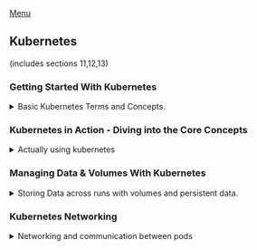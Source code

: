 <!--
ignore these words in spell check for this file
// cSpell:ignore Kubermatic systeminfo USERPROFILE mkdir hyperv rootkey  configmap benjaminshinar
-->

[Menu](../README.md)

## Kubernetes
(includes sections 11,12,13)

### Getting Started With Kubernetes

<details>
<summary>
Basic Kubernetes Terms and Concepts.
</summary>

deploying docker containers with kubernetes. kubernetes is an independent container orchestration tool (framework) that works for large-scale deployment and is agnostic (independent of) the cloud vendor.

[Kubernetes website](https://kubernetes.io/)

#### More Problems with Manual Deployment

from the Kubernetes website:
> "Kubernetes, also known as K8s, is an open-source system for automating deployment, scaling, and management of containerized applications."

when we deploy containers to the cloud, we might have a problem, when we manually deploy containers into a remote machine on the cloud (EC2), we have challenges beyond the security and configuration concerns.
- Containers might crush/go down and need to be replaced.
- Containers might be insufficient to handle spikes in traffic (or workload) and we will want to add more machine.
- If we have many containers running the same app, we would want the work to be distributed equally between them.


**Monitor**, **Scale**, **Distribute Workload**

all this requires some tedious manual work, and having a human ready to step in and perform the work.

#### Why Kubernetes?

Cloud services (like AWS ECS) can help with some of the tasks, like checking the health of the containers and re-deploys them if needed. we can also have autoscaling, and the LoadBalancer (which gave us a constant IP address) can also distribute work among the containers.\
The downside is that we are "locked" into the cloud vendor, and we have to confirm our configuration to what the specific vendor expects, we need to use the tools it provides to us, either with the UI, the CLI tool they provide or their configuration files.\
If we want to switch to another vendor, we will have to start the configuration process again according to what the new provider requires. we will have to learn new skills for each service that we use.

#### What Is Kubernetes Exactly?

Kubernetes lets us define a policy that works with any cloud provider: automatic deployment, scaling and load balancing and managing containers. we have one configuration file that can be used anywhere (as long as the machine uses kubernetes)

Kubernetes uses yaml configuration files, and we can even have cloud specific configuration options, if we ever need those. this is a standardized way of describing deployments.

Kubernetes is **NOT**:
- a cloud service provider, it doesn't replace AWS or Google cloud.
- a service by a cloud provider. we might get a kubernetes version from the cloud vendor..
- a single software, it's collection of tools and concepts.
- a replacement for docker. they work together (kubernetes can also use other containers)

Kubernetes is like Docker-Compose for multiple machines. 

#### Kubernetes: Architecture & Core Concepts

in the kubernetes world, containers are managed by **pods**. the pods are the smallest unit in the kubernetes world. a pod can manage one (or more) container.

a pod runs inside a **worker Node**, a node is a machine (real or virtual) that runs the pods, a node can run multiple pods. a worker node also has a *Proxy/Config*, which connects the pods and the outside world. when we run kubernetes, we need at least one worker node, and usually more.

The worker Nodes are managed by the **Master/Manager/Control Node**, which exists in **"The control plane"**. this is what the developer interacts with. we define the desired state, and the control nodes interacts with the worker nodes. we can have the worker node and the master node on the same machine, but we usually don't. The control plane is a collection of tools and services that operate on the nodes.

all those nodes run inside a **cluster**, which is a network where all those parts are connected. the master nodes talk with the cloud provider and use the appropriate commands for that vendor.

#### Kubernetes will NOT manage your Infrastructure!

just like docker-compose can run containers, but it doesn't configure the machine, so does kubernetes. there are things that kubernetes won't do for us, and that we need to provide.

we are responsible to create the cluster and the node instances, and give them the appropriate software (kubernetes), we are also responsible for creating the resources such as a load balancer or file systems which might be needed. there are additional tools for that.

but once we run Kubernetes, those things will be managed by it.

#### A Closer Look at the Worker Nodes

a worker node is a machine (such as EC2) that has pods (one or more), which have containers inside (usually one, but also more, also volumes), it also docker (or an equivalent software), and process called *kubelet* that communicates with controller node and a *kube-proxy* service. eventually, the worker nodes are controlled by the manager nodes.

in kubernetes, we only define the desired state, and the cloud provider sets it up.

#### A Closer Look at the Master Node

> The Master Nodes has:
> - API server - API for the Kubelets to communicate with
> - Scheduler - Watches for new Pods, selects worker nodes to run them on
> - Kube-Controller-Manager - Watches and controls Worker nodes, correct number of Pods & more
> - Cloud-Controller-Manger -  like the Kube-Controller-Manager BUT for a specific Cloud Provider. Knows how to interact with Cloud Provider Resources

the big cloud providers already have stuff like this set up and we only need to provide the work we want to run.

#### Important Terms & Concepts

core concepts we should keep in mind:

> - Cluster - A set of *Node* machines which are running the *Containerized* Application (*Worker Nodes*) or control other Nodes (*Master Node*)
> - Nodes - *Physical or virtual machine* with a certain hardware capacity which hosts *one or multiple Pods* and communicates with the Cluster.
>   - Master Node - Cluster *Control Plane, managing the Pods* across worker Nodes.
>   - Worker Node - Hosts Pods, *Running App Containers (+ resources)*
> - Pods - Pods *hold the actual running App Containers* + their *required resources* (e.g. volumes)
> - Containers - Normal (Docker) Containers
> - Services - A *logical set (group) of Pods* with a unique, Pod- and Container- *independent IP address*
> 

</details>


### Kubernetes in Action - Diving into the Core Concepts

<details>
<summary>
Actually using kubernetes
</summary>

setting a Kubernetes environments, working with Kubernetes objects and deploying an actual example.

#### Kubernetes does NOT manage your Infrastructure

as before, we need to keep in mind that kubernetes does not create the cluster and the node instances. this is something we need to do. kubernetes manages the deployed applications, but it won't create the infrastructure. it's not a cloud infrastructure creation tool.

It doesn't know anything about the machines that it will use, and requires us to create them and install the required software. we also might need the other resources such as the load balancer and file systems.

There are tools for creating resources, such as [Kubermatic](https://www.kubermatic.com/) and the cloud providers have managed services with some good presets.

#### Kubernetes: Required Setup & Installation Steps

we will use a local example for this part of the course. we need to install some stuff beforehand. we want a cluster with a master node and worker nodes. we need those nodes to have the correct software, such as kubernetes, docker, and so on.

we also need the Kubectl on our local machine, this allows us to sends instructions to the cluster via the CLI. it communicates with the master node which then interacts with the worker nodes.

in the real world, we deploy on the cloud, but for the learning process, we will use [minikube](https://minikube.sigs.k8s.io/docs/) to run a cluster locally.

#### macOS Setup
#### Windows Setup
to check if we can install the tools we run `systeminfo` in the command line and check that a hypervisor is detected, we then install minikube and kubectl from the websites.
```sh
systeminfo
minikube version
kubectl version --client
```
now some other stuff.
``` sh
cd %USERPROFILE%
mkdir .kube
echo "" > config
```
and now we start a minikube machine
```sh
# This will start a virtual machine
minikube start --driver=docker
#minikube start --driver=hyperv
# Verify that things work
docker container ls -a
minikube status
minikube dashboard #opens a browser tab!
minikube delete
```

#### Understanding Kubernetes Objects (Resources)

we need to run this in administrator mode
```ps

```

let's go over the language the kubernetes works with. it works with objects, such as pods, deployments, services, volume and others. we can create object imperatively or declaratively, we start with th imperative approach.

a **Pod** is the smallest unit that kubernetes interacts with, it contains and runs one or more containers inside it. they contain shared resources for all the containers inside them, by default, a pod has a cluster-internal IP address, which is used internally. if we have multiple containers inside the pod, they can communicate with one another using localhost (like multiple containers in AWS ECS task).

> "pods are '*ephemeral*', kubernetes ill start, stop and replace them as needed"

if we want to store data, we need to set this up ourselves, just like local containers. we can create pods directly, but we usually use kubernetes to do this for us. this is done with controller objects, such as *deployment*.

#### The "Deployment" Object (Resource)

one of the most important objects we will use. a deployment controls one or more pods, we define the deployment to the desired state, and kubernetes will do what's needed to reach that state. the pod objects are created with the containers and runs them on a worker node. we can pause or delete deployments, and roll them back to a previous state.

deployments can be scaled dynamically and automatically (according to some rules) to create more pods. we can have more than one pod running the same container.

let's get our hands dirty!

#### A First Deployment - Using the Imperative Approach

we have sample app that can either return a web page or crush if we send a request to "/error" to port 8080.

we first need to build the image and push it to the dockerhub

we check the status of the minikube cluster and then tell the cluster what to do.
```sh
minikube status
kubectl create deployment some-name --image=local-image

kubectl get deployments
kubectl get pods
kubectl delete deployment some-name
kubectl create deployment some-name --image=remote-image
minikube dashboard
```

in the dashboard we can see the status of the cluster, and even see the internal IP of the pod.

#### Kubectl: Behind The Scenes

when we ask the kubectl to create a deployment, the request goes through the master node (control plane), where the scheduler analyzes the request and decides where (worker node), then the kubelet in the worker node does the creation and monitoring of the stuff.

#### The "Service" Object (Resource)

to reach a container, we need a service object, a service exposes the pod to other pods in the cluster or to the outer world. pods have an internal IP by default, which is changed whenever the pod is created, so we can't use it really. a service groups pods together and gives them a shared IP address that doesn't change. we can also expose this ip address outside and make our pods reachable.

#### Exposing a Deployment with a Service

we can create a service with `kubectl create`, but a better way is to expose it. we need to pass the type and the port.

```sh
kubectl expose deployment test-app --type=LoadBalancer --port=80
kubectl get services
```

there are a few types:
1. ClusterIP - makes this pod reachable from inside the cluster
2. NodePort - accessible from outside
3. LoadBalancer - use an existing load balancer and evenly distribute traffic

most cloud providers support loadBalancer, in minikube we don't get an external ip. but we can still get an ip
```sh
minikube service test-app
```

#### Restarting Containers

we can play with our deployment a bit, we have a way to crush the app, so we will lose the container. we can also delete the pod and then the deployment restarts it. but then we don't see the restart count go up. 

we can `exec` the pod and restart it, though.

#### Scaling in Action

if we don't have auto-scale, we can add more pods

```sh
kubectl scale deployment/test-app --replicas=3
kubectl get pods
kubectl scale deployment/test-app --replicas=1
kubectl get pods
```

this gives us more pods, running the same container, and with the load balancer, traffic will be directed to another pod.

#### Updating Deployments

changing the code, updating the deployment, and then rolling back.
lets assume we bring up an updated image, now we want to make our deployment use the updated image.

```sh
kubectl set image deployment/test-app <current_image-name,no tag>=<new-image-name, with tag>
```

we need to make sure the new image has a different tag, otherwise kubernetes won't see a difference and won't do anything.

we can see what happened in the dashboard under the 'events' list for the pod

#### Deployment Rollbacks & History


```sh
kubectl rollout status deployment/test-app
#this will fail
kubectl set image deployment/test-app nginx=nginx:benny
kubectl rollout status deployment/test-app
kubectl get pods
kubectl rollout undo deployment/test-app
kubectl rollout history deployment/test-app
kubectl rollout history deployment/test-app --revision=<revision number>
```

the old pod doesn't go away because the new pod can't find the image and start. we can cancel the deployment with `rollout undo`. we can also look at old versions of the deployment and return to it.

```sh
kubectl rollout undo deployment/test-app --to-revision=1
```

now lets clean stuff up a bit before moving to the declarative approach
```sh
kubectl delete service test-app
kubectl delete deployment test-app
```
#### The Imperative vs The Declarative Approach

the imperative style means telling the kubernetes what to do, we repeat commands and have to memorize them, we want something else. just like we moved from `docker container run` commands to use a docker-compose file.

we would want to write down our configuration to a file and use that file to tell kubernetes what is the desired state, this is called **a resource definition** file.

in the imperative approach we write commands to trigger action, in the declarative approach we use a file and tell kubernetes to reach the target state in the file.

```sh
kubectl apply -f config.yaml
```

#### Creating a Deployment Configuration File (Declarative Approach)

we will still use the same application as before. we want to clear all of the deployments.

now we need a file, there is no default file name, but it should be a yaml file, so let's use "deployment.yaml".


[reference](https://kubernetes.io/docs/reference/generated/kubernetes-api/v1.22/)

we must start with the rootkey of "**apiVersion**", then we define the "**kind**" of kubernetes object we want to create, in our case, "deployment", and then "**metadata**" with a name as a nested value. the final part is the "**spec**", which is the meat of the object, how it's going to be configured.
```yaml
apiVersion: apps/v1
kind: Deployment
metadata:
    name: test-app-2
spec:
```
#### Adding Pod and Container Specs

let's look into the specification of the deployment, we define the number of pods, and how to build them.
```yaml
apiVersion: apps/v1
kind: Deployment
metadata:
    name: test-app-2
spec:
    replicas: 1
    template:
        metadata:
            labels:
                app: second-app
        spec:
            containers:
                - name: second-node-app
                  image: nginx:alpine
```

we can use whatever key-value pair in the labels. we don't need to specify the kind inside the template. 

and now we need to apply that deployment to the cluster
```sh
kubectl apply -f=deployment.yaml 
```
but this doesn't work, because we are missing the selector.

#### Working with Labels & Selectors
when we tried running the file before, we failed because we were missing a selector. a selector works together with labels, there are different types, matching labels and matching expressions. we will use matching labels. the selector requires the objects to have all the matching labels.

```yaml
apiVersion: apps/v1
kind: Deployment
metadata:
    name: test-app-2
spec:
    replicas: 1
    selector:
        matchLabels:
            app: second-app
            tier: backend
    template:
        metadata:
            labels:
                app: second-app
                tier: backend
        spec:
            containers:
                - name: second-node-app
                  image: nginx:alpine
```

we can now try running this
```sh
kubectl apply -f first_k8s_deployment.yaml 
```
and now things seem ok. we can get the pods or the deployment, and if we want to change something, we can update the file and apply it again.

#### Creating a Service Declaratively
our app still isn't working, because we don't have a service yet, so we need another yaml file.

the selector is a bit different for the service, we don't have to specify the options, as we only have the ability to match labels. we can choose to use just one of the labels.

we also add the ports, and the type of the service.
```yaml
apiVersion: core/v1
kind: Service
metadata:
    name: backend
spec:
    selector:
        app: second-app
    ports:
        - protocol: 'TCP'
          port: 80 #external
          targetPort: 80 #inside the container
    type: LoadBalancer
```
now we apply the configuration and expose the service with minikube to get the address
```sh
kubectl apply --filename first_k8s_service.yaml
kubectl get services
minikube service backend
```

#### Updating & Deleting Resources

with the declarative approach, when we want to change the configuration, we simply change the file and apply the file again. no need to type `kubectl` commands.

if we want to delete a deployment, we can do this imperatively as before, but we can also use the file to delete the resources created by it.

```sh
kubectl delete deployment test-app-2
kubectl delete -f first_k8s_deployment.yaml
```

#### Multiple vs Single Config Files

we can use multiple files like before, or have everything defined in the same file. we simply separate the resources with three dashes (---). 
```yaml
# first resource

# apiVersion: v1
# kind: Service
# metadata:
#     name: backend
# spec:
---
# second resource

# apiVersion: apps/v1
# kind: Deployment
# metadata:
#     name: test-app-2
# spec:
```

if we use the same file for deployment and services, then it's considered the best practice to put the service at the top.

#### More on Labels & Selectors

selectors are really important, they are how we connect resources to one another. we have selector to match labels or match expressions.

matching expressions is a more complex way, we again need to match all expressions, we can have multiple values, use inclusion or exclusion, etc...
```yaml
selector:
    matchExpressions:
    - {key: app, operator: In, values: [second-app, first-app]}
```

a deployment always needs to match the pods it creates.

we can also use selector when using the imperative approach. we first add labels to the service and deployment files under the metadata rootkey, and now we can use the *--selector, -l* flag with key=value to choose target, we can specify which kinds of resources to delete as well, this will protect us from making mistakes.

```sh
kubectl apply -f first_k8s_deployment.yaml, first_k8s_service.yaml
kubectl get all -l group=example
kubectl delete deployment --selector group=example 
kubectl get all -l group
kubectl delete deployment,services --selector group=example 
```

#### Liveness Probes

when we have a pod running, it checks the state of the container occasionally, this is also something which we can control. this is done with the "livenessProbe" key.

```yaml
apiVersion: apps/v1
kind: Deployment
metadata:
    name: test-app-2
    labels:
        group: example
spec:
    replicas: 3
    selector:
        matchLabels:
            app: second-app
            tier: backend
    template:
        metadata:
            labels:
                app: second-app
                tier: backend
        spec:
            containers:
                - name: second-node-app
                  image: nginx:alpine
                  livenessProbe:
                    httpGet:
                        path: /
                        port: 8080
                        #httpHeader:
                    periodSeconds: 3
                    initialDelaySeconds: 5
```

#### A Closer Look at the Configuration Options

there are many, many,many things to configure in kubernetes, everything we can configure in `docker container run` we can define here. 

also, if we configure the image tag to be the latest, then the new image will always be used. we can set and "imagePullPolicy", which acts like the *--pull* flag when running containers.

#### Summary

we used minikube to run local cluster, we first used imperative style, and later used declarative style. we used kubectl to create resources, list them, and delete, and with looked at the yaml files.

we also saw the service types: clusterIP, nodePort and LoadBalancer, and we looked at how selectors work.

</details>


### Managing Data & Volumes With Kubernetes

<details>
<summary>
Storing Data across runs with volumes and persistent data.
</summary>

even if we deploy on the cloud, we still have the same problems as we had with local deployment.
we still want persistent data, so we need to bring volumes to the cloud.

#### Starting Project & What We Know Already

we have a example project in the "kub-data-01-starting-setup" folder. we have two entry point, `GET` and `POST` to "/story". the data should survive across deployments.
we can test this app locally with docker compose
```sh
cd kub-data-01-starting-setup
docker-compose up -d --build
```

and now we can test this with postman or with a local tool (curl)
```sh
curl --location --request POST 'localhost/story' \
--header 'Content-Type: application/json' \
--data-raw '{
    "text": "my text11"
}'
curl --location --request GET 'localhost/story'
Invoke-RestMethod 'localhost/story' -Method 'GET' -Headers $headers | ConvertTo-Json 
```
we can stop and restart the app and the data will still be there, because we are using volumes.

```sh
docker-compose down
docker-compose up -d
curl --location --request GET 'localhost/story'
```
if we want to remove the data, we need to remove the volume itself
```sh
docker volume ls
docker volume rm kub-data-01-starting-setup_stories
```
now we would want to use the same thing on remote deployment

#### Kubernetes & Volumes - More Than Docker Volumes

there is a term that we use sometimes "state", this refers to data that is created and used by the application and shouldn't be lost.
the data can be 'persistent' or intermediate data, we want this data to remain even if the container is removed. persistent data should be stored in a database (such as user generated data), but also intermediate might need to consist.

in the kubernetes world, we still need the data. so we still need volumes and some way to retain the data. so we need to configure kubernetes to run the containers with the appropriate volumes.


#### Kubernetes Volumes: Theory & Docker Comparison

luckily, kubernetes can mount volumes onto containers, just like local docker, kubernetes supports a wide variety of volume types and drivers: like "local" volumes (which live on the nodes), or cloud-vendor specific volumes. the lifetime of the volume is linked to the **pods** lifetime. it survives containers removal and restarts, but not pod actions.

kubernetes volume are similar but different from docker volumes, we have more support for storage and driver types, it's more flexible.

<> | Docker Volume | Kubernetes Volume
----|---------|---
Driver and type support | Basically no driver / Type support | Supports many different drivers and types
Volumes persistency | Volume persist until manually cleared | Volumes are not necessarily persistent
Volume Lifetime | Volumes survive Container restarts and removals | Volumes survive Container restarts and removals

#### Creating a New Deployment & Service

lets do this step by step, we need to make this into a deployment.

we need a deployment and service yaml files, lets start writing them, just as before.

**deployment.yaml**
```yaml
apiVersion: apps/v1
kind: Deployment
metadata:
    name: story-deployment
spec:
    replicas: 1
    selector:
        matchLabels:
            app: story
    template:
        metadata:
            labels:
                app: story
        spec:
            containers:
                - name: story
                  image: benjaminshinar/kub-data-demo
```
**service.yaml**
```yaml
apiVersion: v1
kind: Service
metadata:
    name: story-service
spec:
    selector:
        app: story
    ports:
        - protocol: 'TCP'
          port: 80 #external
          targetPort: 3000 #inside the container
    type: LoadBalancer
```

but we first need to push the image to the docker repository.

```sh
docker login
docker image build -t benjaminshinar/kub-data-demo . 
docker image tag benjaminshinar/kub-data-demo benjaminshinar/kub-data-demo:0.1
docker image push benjaminshinar/kub-data-demo:0.1
```

and lets see if it works
```sh
minikube status
minikube start --driver=docker
minikube status
#in new terminal
minikube dashboard

kubectl apply -f service.yaml -f deployment.yaml
kubectl get deployment
#expose
minikube service story-service

```
now that we have the url, we can use it in postman and get a valid response.

#### Getting Started with Kubernetes Volumes

the problem is that the data isn't persistent. if we can crush the pods, then we will lose the data. to fix this, we need to somehow use volumes. kubernetes supports a variety of volume types and drivers. not just local storage on the nodes, we also have cloud vendor specific storage.

we will look at three types, **emptyDir**,**hostPath** and **CSI**, all these types don't change how the volume works inside the container, but they dictate how the data is stored outside the container.

[volume types](https://kubernetes.io/docs/concepts/storage/volumes/)

#### A First Volume: The "emptyDir" Type

the volume life time depends on the pod, not the container.

```sh
Invoke-RestMethod 'http://127.0.0.1:50261/story' -Method 'GET' -Headers $headers | convertTo-Json
#delete pod
kubectl get pods
kubectl delete pods <pod name>

#wait for kubernetes to redeploy the pod
kubectl get pods

# check again, now the data is gone
Invoke-RestMethod 'http://127.0.0.1:50261/story' -Method 'GET' -Headers $headers | convertTo-Json
```

we have to define the volumes in the same place we define the pods.
we will also add an error route that crushes the app for us

```js
app.get('/error',()=>{
    process.exit(1);
});
```

we can rebuild the image with the new code, specify the tag in the deployment file and apply to get this running
```sh
docker image build -t benjaminshinar/kub-data-demo:0.2 -t benjaminshinar/kub-data-demo .
docker image push benjaminshinar/kub-data-demo
docker image push benjaminshinar/kub-data-demo:0.2 
kubectl apply -f .deployment.yaml
```
now we can make request to the "/error" path and crush the app, which makes us lose the data! the container restarted, but not the pod.

we can try fixing this by adding the volume in the deployment spec, an *emptyDir* (empty directory) that remains in the pod, and outlives containers. we also define the *volumeMounts* key in the container objects

**deployment.yaml**
```yaml
        spec:
            containers:
                - name: story
                  image: benjaminshinar/kub-data-demo:0.2
                  volumeMounts:
                    - mountPath: /app/story #internal
                      name: story-volume #what volume we use.
            volumes:
                - name: story-volume
                  emptyDir: {}
```
we can try this again and see if the data survives! but we first get an "file doesn't exist". we can do a post request to create the data and then things work.


#### A Second Volume: The "hostPath" Type

the emptyDir is valid way, but what if we have two replicas? if one pod fails then stuff doesn't work. the "hostPath" type host the data on the machine, rather than on the pod. this is more similar to a bindMount.

we provide a path on the host machine (the node) and how to access it.

**deployment.yaml**
```yaml
        spec:
            containers:
                - name: story
                  image: benjaminshinar/kub-data-demo:0.2
                  volumeMounts:
                    - mountPath: /app/story #internal
                      name: story-host-path-volume #what volume we use.
            volumes:
                - name: story-volume
                  emptyDir: {}
                - name: story-host-path-volume
                  hostPath:
                    path: /data #path on the host machine
                    type: DirectoryOrCreate
```

again this fails until we start writing, but if we crush one pod, we can still get the data from the other pods, because they all share the same data inside the host machine.

when we run this locally, we really have one worker node, but in real deployment, we have many remote machines, so the data won't really be shared between replicas. ths volume is also useful if we want to use existing data.

#### Understanding the "CSI" Volume Type

another type of volume is CSI - Container Storage Interface, this type is very flexible, it is a late addition to kubernetes, which was done to provide a single entry point for volumes without requiring more specific types to be added.

we can add any storage solution directly. it just needs to have a compatible CSI interface. we won't use it here, but later on in the course.

#### From Volumes to Persistent Volumes

so far we used volumes that follow the lifetime of the pod or the machine. we need something that outlives pods and nodes, like a database container or files. some data must persist across time.

kubernetes has **persistent volumes**, which are pod and nodes independent.
some of the volumes builtin already give us volume persistency because the data is stored somewhere else. but the Persistent volumes are declared to be such and have some more characteristics, they are detached from the pods and nodes, and the are supervised as part of the cluster, and we can use them from any resource with defining them again.

persistent volumes are entities in the cluster, independent from the nodes and pods, the nodes hold PV claims that give them access to the volumes, but they don't own the volumes and the data is stored outside of the nodes.

if we look at the time of persistent volumes, we see that emptyDir is missing and HostPath is noted to be suited only for testing. we see a lot of cloud storage options and the CSI type again.

#### Defining a Persistent Volume

again, we will use HostPath as an example for a persistent volume, even if we won't use it in the read world. we need a new configuration file, with some other stuff defined.

volume mode: filesystem  vs block\
accessMode: we can define more than one, and then decide when we claim it
- ReadWriteOnce - can be mounted by one node, and be used all the pods in it.
- ReadOnlyMany - readonly, but can be used by multiple nodes
- ReadWriteMany - read and write, can be used by all nodes.
  
**host-pv.yaml**:
```yaml
apiVersion: v1
kind: PersistentVolume
metadata:
    name: story-host-pv
spec:
    capacity:
        storage: 4Gi
    volumeMode: Filesystem #or Block
    accessMode: 
        - ReadWriteOnce
        #- ReadOnlyMany
        #- ReadWriteMany
    hostPath:
        path: /data
        type: DirectoryOrCreate
```

now we defined it the volume, but we need to claim it.

#### Creating a Persistent Volume Claim

the volume is defined in the cluster, but in order to use we need to add a claim, which is another deployment file, and the type is **PersistentVolumeClaim**.


we usually claim volumes by name, but there are additional ways to do so.

**host-pvc.yaml**
```yaml
apiVersion: v1
kind: PersistentVolumeClaim
metadata:
    name: story-host-pvc
spec:
    volumeName: story-host-pv
    accessModes:
        - ReadWriteOnce
    resources:
        requests:
            storage: 1Gi
```

now we need to connect our pods to the claim
```yaml
            volumes:
                - name: story-volume
                  emptyDir: {}
                - name: story-host-path-volume
                  hostPath:
                    path: /data #path on the host machine
                    type: DirectoryOrCreate
                - name: story-host-pv-volume
                  persistentVolumeClaim:
                    claimName: story-host-pvc
```


matching fields: | Persistent Volume | Persistent Volume Claim
------------|------------|--------
name   | metadata:name| spec:volumeName:
access modes | spec:accessModes|spec:accessModes
storage | spec:capacity:storage: | spec:resources:requests:storage

#### Using a Claim in a Pod

before using, we need to define the storage class, which is part of the cluster, and we need to use it, so we add the key `storageClassName: standard` to the persistentVolume and the persistentVolumeClaim resources.

```sh
kubectl get sc
```

now we can try this, we need to apply everything.
```sh
kubectl apply -f service.yaml -f host-pv.yaml -f host-pvc.yaml -f deployment.yaml
kubectl get pv,pvc
```

we won't see a difference, because we already had everything on one single node. but if we had other resources, they could also get the data.

we talked about state earlier, where we had data was meant to be stored and intermediate data. we usually store intermediate data in pod volumes, and the data that is important should go in the volumes and persistent volumes.

#### Volumes vs Persistent Volumes

comparing the two types of volumes. both allow us to persist data over the application, "normal" volumes are independent of containers, but are attached to the pod, so data might be lost if the pod is removed. they are part of the definition of the pods/containers. the problem is that pod specific volumes might be reparative in terms of definitions.

persistent are defined once and used multiple times.

#### Using Environment Variables

now we also look at environment variables, as we had before, we might want to pass variables to the container.

we first replace the folder name in the code, 
```js
//const filePath = path.join(__dirname, 'story', 'text.txt');
const filePath = path.join(__dirname, process.env.STORY_FOLDER, 'text.txt');
```


and we add the "env" key in the container definitions
```yaml
        spec:
            containers:
                - name: story
                  image: benjaminshinar/kub-data-demo:latest
                  env:
                    - name: STORY_FOLDER
                      value: 'story'
                  volumeMounts:
                    - mountPath: /app/story #internal
                      name: story-host-path-volume #what volume we use.
```
and of course, we push the updated image.
```sh
docker image build -t benjaminshinar/kub-data-demo:0.3 -t benjaminshinar/kub-data-demo .
docker image push benjaminshinar/kub-data-demo
docker image push benjaminshinar/kub-data-demo:0.3
kubectl apply -f deployment.yaml
```

#### Environment Variables & ConfigMaps

but we can also keep the environment variables somewhere else, and not define them again and again for each resource. we can have new configuration file

**environment.yaml**
```yaml
apiVersion: v1
kind: ConfigMap
metadata:
    name: data-store-env
data:
    folder: 'story'
    #key: value
```

and we can apply it
```
kubectl apply -f environment.yaml
kubectl get configmap
```

and in the deployment configuration, we take the value from a resource
```yaml
apiVersion: apps/v1
kind: Deployment
metadata:
    name: story-deployment
spec:
    replicas: 2
    selector:
        matchLabels:
            app: story
    template:
        metadata:
            labels:
                app: story
        spec:
            containers:
                - name: story
                  image: benjaminshinar/kub-data-demo:latest
                  env:
                     - name: STORY_FOLDER
                  #     value: 'story'
                        valueFrom:
                            configMapKeyRef: 
                                name: data-store-env
                                key: folder #the key in the config map
```

and apply the deployment....

#### Module Summary

we learned about data, volumes and persistent data, we also looked at many more resources and how to define them.
</details>


### Kubernetes Networking

<details>
<summary>
Networking and communication between pods
</summary>

containers in kubernetes should be able to communicate with one another and with the outer world. this will be done by using services, we will also examine pod-internal communication and pod-to-pod 

#### Starting Project & Our Goal
we have another application for this lesson, located at folder "kub-network". a 'to-do tasks' application with three parts: authentication API, Users API and Tasks API.

the auth api and the user api will be inside the same pod (for now), and the tasks API will be in a different pod. both pods will be reachable from the outside world. but the auth container won't accessible.

we can start playing with it locally.

```sh
docker compose up -d
```

and then use postman, first to the log-in, then we can post and get task, we just need to make sure to have the 'tasks' folder created either, in code or in the docker file or docker-compose.

#### Creating a First Deployment

moving everything to the cloud.

we first used the users.app, and we need to change some stuff to make this work without any other services

```js
    //const hashedPW = await axios.get('http://auth/hashed-password/' + password);
    const hashedPW = 'dummy text'
///
//  const response = await axios.get(    'http://auth/token/' + hashedPassword + '/' + password  );
const response = { status:200,data:{token:'abc'}};
```

now we need to build  a repository on dockerhub and push the image.
```sh
docker-compose build
docker login  
docker image tag kub-network_users benjaminshinar/kub-network_users
docker image tag kub-network_users benjaminshinar/kub-network_users:0.1
docker image push benjaminshinar/kub-network_users
docker image push benjaminshinar/kub-network_users:0.1
```

and the next thing will be to create a deployment file

**users-deployment.yaml:**
```yaml
apiVersion: apps/v1
kind: Deployment
metadata:
    name: users-deployment
spec: 
    replicas: 1
    selector:
        matchLabels:
            app: users 
    template:
        metadata:
            labels:
                app: users
        spec:
            containers:
            - name: users
              image: benjaminshinar/kub-network_users:0.1
```
and we will now apply this

```sh
kubectl apply -f kubernetes/users-deployment.yaml
```

we will now be able to see this in the dashboard.

#### Another Look at Services

now we want a service, because we want to able to reach the users api from the outside world.
services give us a stable address, that doesn't change if the pos is removed or changed. and the service also gives us someway to interact with the pods from the outside world.

we need to define the type as either ClusterIP, NodePort or LoadBalancer.

- ClusterIP gives inner communication and some internal balancing,
- NodePort gives a stable IP address
- LoadBalancer uses a load balancer for outside communications

**users-service.yaml:**
```yaml
apiVersion: v1
kind: Service
metadata:
    name: users-service
spec:
    selector:
        app: users
    type: LoadBalancer
    ports:
        - protocol: TCP
          port: 8080
          targetPort: 8080
```

we now apply the service, and give us access from minikube
```sh
kubectl apply -f kubernetes/users-service.yaml   
minikube service users-service
```

and now we use postman to try to login and sign-up.

now we can say that our application was started from minikube.

now we want a pod internal communication.

#### Multiple Containers in One Pod

now we we need to edit the code back in the users-app.js file to use the original behavior. we also want to use environment variables

```js
    //const hashedPW = await axios.get('http://auth/hashed-password/' + password);
    const hashedPW = 'dummy text'
    const hashedPW = await axios.get(`http://${process.env.AUTH_ADDRESS}/hashed-password/` + password);
///
//  const response = await axios.get('http://auth/token/' + hashedPassword + '/' + password  );
//const response = { status:200,data:{token:'abc'}};
    const response = await axios.get(`http://${process.env.AUTH_ADDRESS}/token/` + hashedPassword + '/' + password  );
```

we update the docker compose file to allow local usage,

**docker-Compose.yaml:**
```yaml
version: "3"
services:
  auth:
    build: ./auth-api
  users:
    build: ./users-api
    ports: 
      - "8080:8080"
    environment:
      AUTH_ADDRESS: auth
  tasks:
    build: ./tasks-api
    ports: 
      - "8000:8000"
    environment:
      TASKS_FOLDER: tasks
    volumes:
      - /app/tasks
```

and for kubernetes usage, we will need something else.

but we first need to build the auth image an push it
```sh
docker-compose build
docker image tag kub-network_auth benjaminshinar/kub-network_auth
docker image tag kub-network_auth benjaminshinar/kub-network_auth:0.1

docker image tag kub-network_users benjaminshinar/kub-network_users:0.2
docker image push benjaminshinar/kub-network_auth
docker image push benjaminshinar/kub-network_auth:0.1
docker image push benjaminshinar/kub-network_users:0.2
```

and now we need to use it, and for now we want to create it in the same deployment as our users app

**users-deployment.yaml:**
```yaml
apiVersion: apps/v1
kind: Deployment
metadata:
    name: users-deployment
spec: 
    replicas: 1
    selector:
        matchLabels:
            app: users 
    template:
        metadata:
            labels:
                app: users
        spec:
            containers:
            - name: users
              image: benjaminshinar/kub-network_users:0.2
            - name: auth
              image: benjaminshinar/kub-network_auth:0.1
```
we don't expose the port (80) to the outside world in the services file.

#### Pod-internal Communication

when containers are running on the same pod, we can use "localhost" to communicate between containers, so we need to provide the environment variables:

**users-deployment.yaml:**
```yaml
apiVersion: apps/v1
kind: Deployment
metadata:
    name: users-deployment
spec: 
    replicas: 1
    selector:
        matchLabels:
            app: users 
    template:
        metadata:
            labels:
                app: users
        spec:
            containers:
            - name: users
              image: benjaminshinar/kub-network_users:0.2
              env:
              - name: AUTH_ADDRESS
                value: localhost
            - name: auth
              image: benjaminshinar/kub-network_auth:0.1
```

this should work properly, the docker-compose files passes the service name, while the deployment yaml passes the 'localhost'. we can use postman to send "signUp" and "login" requests.

#### Creating Multiple Deployments

the next thing we want is the task API, and we would want to ensure that the task api can talk to the authentication api, so we should now separated the authentication api to a third pod, and we need service that is reachable from the pods, but not from the outside world.

we need a new deployment for the auth api, which separates them into different pods.

**auth-deployment.yaml:**
```yaml
apiVersion: apps/v1
kind: Deployment
metadata:
    name: auth-deployment
spec: 
    replicas: 1
    selector:
        matchLabels:
            app: auth 
    template:
        metadata:
            labels:
                app: auth
        spec:
            containers:
            - name: auth
              image: benjaminshinar/kub-network_auth:0.1
```

we also need a new service, we don't need an exposed port, so we use ClusterIP

**auth-service.yaml:**
```yaml
apiVersion: v1
kind: Service
metadata:
    name: auth-service
spec:
    selector:
        app: auth
    type: ClusterIP
    ports:
        - protocol: TCP
          port: 80
          targetPort: 80
```

and we change the value of the environment variables from 'localhost' to something else.

#### Pod-to-Pod Communication with IP Addresses & Environment Variables

we can get the ip of the service and use it as an environment variable:
```sh
kubectl get service
```
but this is a manual process, and there is more connivent way. kubernetes actually generates those for us. the format is the service name (all caps), then the `SERVICE_HOST` to get the ip.


```js
    //const hashedPW = await axios.get('http://auth/hashed-password/' + password);
    //const hashedPW = 'dummy text'
    //const hashedPW = await axios.get(`http://${process.env.AUTH_ADDRESS}/hashed-password/` + password);
    const hashedPW = await axios.get(`http://${process.env.AUTH_SERVICE_SERVICE_HOST}/hashed-password/` + password);
///
//  const response = await axios.get('http://auth/token/' + hashedPassword + '/' + password  );
//const response = { status:200,data:{token:'abc'}};
    // const response = await axios.get(`http://${process.env.AUTH_ADDRESS}/token/` + hashedPassword + '/' + password  );
    const response = await axios.get(`http://${process.env.AUTH_SERVICE_SERVICE_HOST}/token/` + hashedPassword + '/' + password  );
```

this hurts us when we want to use docker-compose, we would have to add the exact name to file.

```sh
docker-compose build 
docker image tag kub-network_users benjaminshinar/kub-network_users:
docker image tag kub-network_users benjaminshinar/kub-network_users:0.3
docker image push benjaminshinar/kub-network_users
docker image push benjaminshinar/kub-network_users:0.3

kubectl apply -f kubernetes/users-deployment.yaml -f kubernetes/users-service.yaml -f kubernetes/auth-deployment.yaml -f kubernetes/auth-service.yaml
```

#### Using DNS for Pod-to-Pod Communication

the automatically generated environment variables are useful, but there is even something better, CoreDNS. it also uses the service name, just like what we had with docker-compose.

```js
    //const hashedPW = await axios.get('http://auth/hashed-password/' + password);
    //const hashedPW = 'dummy text'
    //const hashedPW = await axios.get(`http://${process.env.AUTH_ADDRESS}/hashed-password/` + password);
//    const hashedPW = await axios.get(`http://${process.env.AUTH_SERVICE_SERVICE_HOST}/hashed-password/` + password);
    const hashedPW = await axios.get(`http://${process.env.AUTH_ADDRESS}/hashed-password/` + password);
///
//  const response = await axios.get('http://auth/token/' + hashedPassword + '/' + password  );
//const response = { status:200,data:{token:'abc'}};
    // const response = await axios.get(`http://${process.env.AUTH_ADDRESS}/token/` + hashedPassword + '/' + password  );
    //const response = await axios.get(`http://${process.env.AUTH_SERVICE_SERVICE_HOST}/token/` + hashedPassword + '/' + password  );
    const response = await axios.get(`http://${process.env.AUTH_ADDRESS}/token/` + hashedPassword + '/' + password  );
```
the exact format is "\<service name>" + "." + "\<namespace>"

```yaml
apiVersion: apps/v1
kind: Deployment
metadata:
    name: users-deployment
spec: 
    replicas: 1
    selector:
        matchLabels:
            app: users 
    template:
        metadata:
            labels:
                app: users
        spec:
            containers:
            - name: users
              image: benjaminshinar/kub-network_users:0.4
              env:
              - name: AUTH_ADDRESS
                value: "auth-service.default"
```

#### Which Approach Is Best? And a Challenge!

this of course depends on whether the containers belong in the same pods or not.

if they are, then we can use 'localhost'.

if not, we must have a service, and we can either use the environment variables auto-generated or the CoreDNS name.

now we should create the task app, which should run on it's own pod, connect to the auth API and receive outside requests.

**tasks-deployment.yaml:**
```yaml
apiVersion: apps/v1
kind: Deployment
metadata:
    name: tasks-deployment
spec: 
    replicas: 1
    selector:
        matchLabels:
            app: tasks 
    template:
        metadata:
            labels:
                app: tasks
        spec:
            containers:
            - name: tasks
              image: benjaminshinar/kub-network_tasks:0.1
              env:
              - name: AUTH_ADDRESS
                value: "auth-service.default"
              - name: TASKS_FOLDER
                value: tasks
            
```

**tasks-service.yaml:**
```yaml
apiVersion: v1
kind: Service
metadata:
    name: tasks-service
spec:
    selector:
        app: tasks
    type: LoadBalancer
    ports:
        - protocol: TCP
          port: 8000
          targetPort: 8000
```

build and push the image, then apply and check with postman
```sh
docker compose build
docker image tag kub-network_tasks benjaminshinar/kub-network_tasks
docker image tag kub-network_tasks benjaminshinar/kub-network_tasks:0.1
docker image push benjaminshinar/kub-network_tasks
docker image push benjaminshinar/kub-network_tasks:0.1

kubectl apply -f kubernetes/users-deployment.yaml -f kubernetes/users-service.yaml -f kubernetes/auth-deployment.yaml -f kubernetes/auth-service.yaml -f kubernetes/tasks-deployment.yaml -f kubernetes/tasks-service.yaml

minikube service tasks-service
```

we need to provide the authorization header key,

#### Challenge Solution

we need to change the `GET` request that talks to the authentication api, we use an environment variable, we add it to the docker-compost file.

we then create a 'tasks-deployment.yaml' and 'tasks-service.yaml' file, we need port 8000 and to use 'LoadBalancer' as the type.


#### Adding a Containerized Frontend

next we want to add a frontend, inside the "frontend" folder. it is built in react. this will allow us to test directly without using postman.

we have function that use 'fetch to grab stuff. we have a multistage build setup, because react app require a build.

we can change the url to what we used in postman, add to docker-compose, build the image and try it locally.

**docker-compose.yaml:**
```yaml
version: "3"
services:
  auth:
    build: ./auth-api
  users:
    build: ./users-api
    ports: 
      - "8080:8080"
    environment:
      AUTH_ADDRESS: auth
  tasks:
    build: ./tasks-api
    ports: 
      - "8000:8000"
    environment:
      TASKS_FOLDER: tasks
      AUTH_ADDRESS: auth
    volumes:
      - /app/tasks
  frontend:
    build: ./frontend
    ports:
        - "80:80"
```

we now have a CORS (cross origin resource sharing) violation. we need to somehow fix this. we need to update the tasks-api code and add a some headers.

```js
app.use((req, res, next) => {
  res.setHeader('Access-Control-Allow-Origin', '*');
  res.setHeader('Access-Control-Allow-Methods', 'POST,GET,OPTIONS');
  res.setHeader('Access-Control-Allow-Headers', 'Content-Type,Authorization');
  next();
})
```
so now we have to rebuild the image and push it...

```sh
docker compose build
docker image tag kub-network_tasks benjaminshinar/kub-network_tasks
docker image tag kub-network_tasks benjaminshinar/kub-network_tasks:0.2
docker image push benjaminshinar/kub-network_tasks
docker image push benjaminshinar/kub-network_tasks:0.2

kubectl apply -f kubernetes/users-deployment.yaml -f kubernetes/users-service.yaml -f kubernetes/auth-deployment.yaml -f kubernetes/auth-service.yaml -f kubernetes/tasks-deployment.yaml -f kubernetes/tasks-service.yaml
```

now we should see things crushing because of authorization issues. we add the options object to the fetch request with the 'authorization' header.

```js
  const fetchTasks = useCallback(function () {
    fetch(str, {
      headers: {
        'Authorization': 'Bearer abc'
      }
    })
```

(this didn't work for me)

but what if we want to host the code on the cloud?

#### Deploying the Frontend with Kubernetes

we want our react application to run on the cloud
we want a new pod, so that means a new deployment file

**frontend-deployment.yaml:**
```yaml
apiVersion: apps/v1
kind: Deployment
metadata:
    name: frontend-deployment
spec: 
    replicas: 1
    selector:
        matchLabels:
            app: frontend 
    template:
        metadata:
            labels:
                app: frontend
        spec:
            containers:
            - name: frontend
              image: benjaminshinar/kub-network_frontend:0.1
```
and a service file

**frontend-service.yaml:**
```yaml
apiVersion: v1
kind: Service
metadata:
    name: frontend-service
spec:
    selector:
        app: frontend
    type: LoadBalancer
    ports:
        - protocol: TCP
          port: 80
          targetPort: 80
```

we build and push the image before using it.

```sh
docker compose build
docker image tag kub-network_frontend benjaminshinar/kub-network_frontend
docker image tag kub-network_frontend benjaminshinar/kub-network_frontend:0.1
docker image push benjaminshinar/kub-network_frontend
docker image push benjaminshinar/kub-network_frontend:0.1

kubectl apply -f kubernetes/users-deployment.yaml -f kubernetes/users-service.yaml -f kubernetes/auth-deployment.yaml -f kubernetes/auth-service.yaml -f kubernetes/tasks-deployment.yaml -f kubernetes/tasks-service.yaml -f kubernetes/frontend-deployment.yaml -f kubernetes/frontend-service.yaml

minikube service frontend-service
```


we don't want to hard code the address, even though it usually works.

#### Using a Reverse Proxy for the Frontend

we can avoid hard-coding with a 'reverse proxy'. we want to send the request to the same service that services the application, which is ourselves. we do this by fixing the the nginx.conf file. we set a rule that controls what happens to requests that target a certain access point

```
server {
  listen 80;
  
  # this is new
  location /api {
      proxy_pass http://127.0.0.1:63764;
  }

  location / {
    root /usr/share/nginx/html;
    index index.html index.htm;
    try_files $uri $uri/ /index.html =404;
  }
  
  include /etc/nginx/extra-conf.d/*.conf;
}
```

and we change the fetch code again...

```js
  const fetchTasks = useCallback(function () {
    fetch('/api/tasks', {
      headers: {
          ///....
```
remove the old deployment

```sh
kubectl delete -f kubernetes/frontend-deployment.yaml
```

still not working, because the configuration runs on the server, not on the computer running the browser. so we use the core DNS stuff to use the domain name.

don't forget the trailing slashes and the port
```
server {
  listen 80;
  
  # this is new
  location /api/ {
      proxy_pass http://tasks-service.default:8000/;
  }

  location / {
    root /usr/share/nginx/html;
    index index.html index.htm;
    try_files $uri $uri/ /index.html =404;
  }
  
  include /etc/nginx/extra-conf.d/*.conf;
}
```

now things should work.

#### Module Summary

we looked at containers and pods communicating, between pods in the same containers, between the outside world and the pods, and between containers in different pods. we practiced yaml files and discovered some automatically generated configurations to get the services.

</details>
